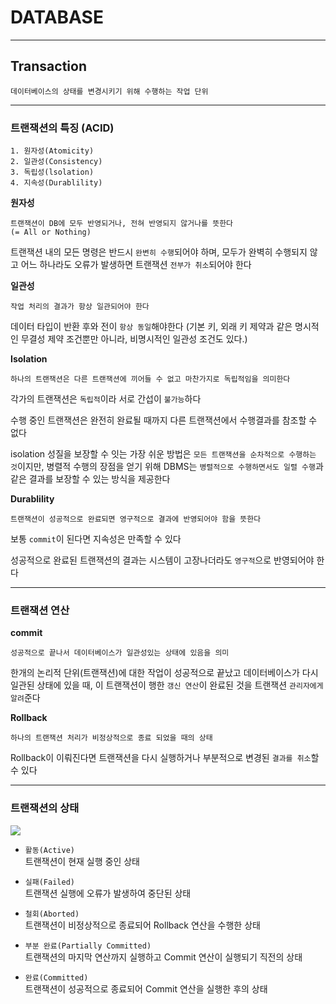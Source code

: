 # DATABASE
---
## Transaction
```
데이터베이스의 상태를 변경시키기 위해 수행하는 작업 단위
```
---
### 트랜잭션의 특징 (ACID)
```
1. 원자성(Atomicity)
2. 일관성(Consistency)
3. 독립성(lsolation)
4. 지속성(Durablility)
```
**원자성**   
```
트랜잭션이 DB에 모두 반영되거나, 전혀 반영되지 않거나를 뜻한다
(= All or Nothing)
```
트랜잭션 내의 모든 명령은 반드시 `완변히 수행`되어야 하며, 모두가 완벽히 수행되지 않고 어느 하나라도 오류가 발생하면 트랜잭션 `전부가 취소`되어야 한다

**일관성**   
```
작업 처리의 결과가 항상 일관되어야 한다
```
데이터 타입이 반환 후와 전이 `항상 동일`해야한다
(기본 키, 외래 키 제약과 같은 명시적인 무결성 제약 조건뿐만 아니라, 비명시적인 일관성 조건도 있다.)

**Isolation**   
```
하나의 트랜잭션은 다른 트랜잭션에 끼어들 수 없고 마찬가지로 독립적임을 의미한다
```
각가의 트랜잭션은 `독립적`이라 서로 간섭이 `불가능`하다

수행 중인 트랜잭션은 완전히 완료될 때까지 다른 트랜잭션에서 수행결과를 참조할 수 없다

isolation 성질을 보장할 수 잇는 가장 쉬운 방법은 `모든 트랜잭션을 순차적으로 수행하는 것`이지만, 병렬적 수행의 장점을 얻기 위해 DBMS는 `병렬적으로 수행하면서도 일렬 수행`과 같은 결과를 보장할 수 있는 방식을 제공한다

**Durablility**   
```
트랜잭션이 성공적으로 완료되면 영구적으로 결과에 반영되어야 함을 뜻한다
```
보통 `commit`이 된다면 지속성은 만족할 수 있다

성공적으로 완료된 트랜잭션의 결과는 시스템이 고장나더라도 `영구적`으로 반영되어야 한다

---
### 트랜잭션 연산
**commit**   
```
성공적으로 끝나서 데이터베이스가 일관성있는 상태에 있음을 의미
```
한개의 논리적 단위(트랜잭션)에 대한 작업이 성공적으로 끝났고 데이터베이스가 다시 일관된 상태에 있을 때,
이 트랜잭션이 행한 `갱신 연산`이 완료된 것을 트랜잭션 `관리자에게 알려`준다

**Rollback**   
```
하나의 트랜잭션 처리가 비정상적으로 종료 되었을 때의 상태
```
Rollback이 이뤄진다면 트랜잭션을 다시 실행하거나 부분적으로 변경된 `결과를 취소`할 수 있다

---
### 트랜잭션의 상태
![](https://velog.velcdn.com/images/chldppwls12/post/beb5a194-9197-4cea-9eb8-618ddca89f5a/image.png)
- `활동(Active)`   
트랜잭션이 현재 실행 중인 상태

- `실패(Failed)`   
트랜잭션 실행에 오류가 발생하여 중단된 상태
- `철회(Aborted)`   
트랜잭션이 비정상적으로 종료되어 Rollback 연산을 수행한 상태
- `부분 완료(Partially Committed)`   
트랜잭션의 마지막 연산까지 실행하고 Commit 연산이 실행되기 직전의 상태
- `완료(Committed)`   
트랜잭션이 성공적으로 종료되어 Commit 연산을 실행한 후의 상태